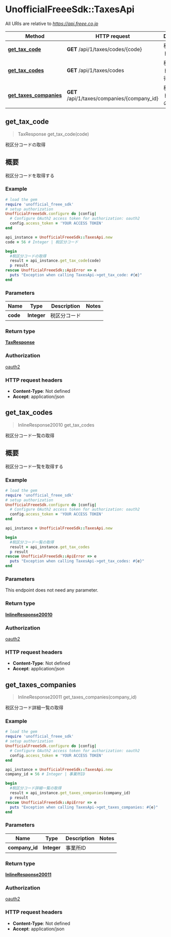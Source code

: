 # UnofficialFreeeSdk::TaxesApi

All URIs are relative to *https://api.freee.co.jp*

Method | HTTP request | Description
------------- | ------------- | -------------
[**get_tax_code**](TaxesApi.md#get_tax_code) | **GET** /api/1/taxes/codes/{code} | 税区分コードの取得
[**get_tax_codes**](TaxesApi.md#get_tax_codes) | **GET** /api/1/taxes/codes | 税区分コード一覧の取得
[**get_taxes_companies**](TaxesApi.md#get_taxes_companies) | **GET** /api/1/taxes/companies/{company_id} | 税区分コード詳細一覧の取得



## get_tax_code

> TaxResponse get_tax_code(code)

税区分コードの取得

 <h2 id=\"\">概要</h2>  <p>税区分コードを取得する</p>

### Example

```ruby
# load the gem
require 'unofficial_freee_sdk'
# setup authorization
UnofficialFreeeSdk.configure do |config|
  # Configure OAuth2 access token for authorization: oauth2
  config.access_token = 'YOUR ACCESS TOKEN'
end

api_instance = UnofficialFreeeSdk::TaxesApi.new
code = 56 # Integer | 税区分コード

begin
  #税区分コードの取得
  result = api_instance.get_tax_code(code)
  p result
rescue UnofficialFreeeSdk::ApiError => e
  puts "Exception when calling TaxesApi->get_tax_code: #{e}"
end
```

### Parameters


Name | Type | Description  | Notes
------------- | ------------- | ------------- | -------------
 **code** | **Integer**| 税区分コード | 

### Return type

[**TaxResponse**](TaxResponse.md)

### Authorization

[oauth2](../README.md#oauth2)

### HTTP request headers

- **Content-Type**: Not defined
- **Accept**: application/json


## get_tax_codes

> InlineResponse20010 get_tax_codes

税区分コード一覧の取得

 <h2 id=\"\">概要</h2>  <p>税区分コード一覧を取得する</p>

### Example

```ruby
# load the gem
require 'unofficial_freee_sdk'
# setup authorization
UnofficialFreeeSdk.configure do |config|
  # Configure OAuth2 access token for authorization: oauth2
  config.access_token = 'YOUR ACCESS TOKEN'
end

api_instance = UnofficialFreeeSdk::TaxesApi.new

begin
  #税区分コード一覧の取得
  result = api_instance.get_tax_codes
  p result
rescue UnofficialFreeeSdk::ApiError => e
  puts "Exception when calling TaxesApi->get_tax_codes: #{e}"
end
```

### Parameters

This endpoint does not need any parameter.

### Return type

[**InlineResponse20010**](InlineResponse20010.md)

### Authorization

[oauth2](../README.md#oauth2)

### HTTP request headers

- **Content-Type**: Not defined
- **Accept**: application/json


## get_taxes_companies

> InlineResponse20011 get_taxes_companies(company_id)

税区分コード詳細一覧の取得

### Example

```ruby
# load the gem
require 'unofficial_freee_sdk'
# setup authorization
UnofficialFreeeSdk.configure do |config|
  # Configure OAuth2 access token for authorization: oauth2
  config.access_token = 'YOUR ACCESS TOKEN'
end

api_instance = UnofficialFreeeSdk::TaxesApi.new
company_id = 56 # Integer | 事業所ID

begin
  #税区分コード詳細一覧の取得
  result = api_instance.get_taxes_companies(company_id)
  p result
rescue UnofficialFreeeSdk::ApiError => e
  puts "Exception when calling TaxesApi->get_taxes_companies: #{e}"
end
```

### Parameters


Name | Type | Description  | Notes
------------- | ------------- | ------------- | -------------
 **company_id** | **Integer**| 事業所ID | 

### Return type

[**InlineResponse20011**](InlineResponse20011.md)

### Authorization

[oauth2](../README.md#oauth2)

### HTTP request headers

- **Content-Type**: Not defined
- **Accept**: application/json

